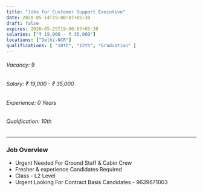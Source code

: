 ```yaml
---
title: "Jobs for Customer Support Executive"
date: 2020-05-14T19:00:07+05:30
draft: false
expires: 2020-05-25T19:00:07+05:30
salaries: ["₹ 19,000 - ₹ 35,000"]
locations: ["Delhi-NCR"]
qualifications: [ "10th", "12th", "Graduation" ]
---
```


###### Vacancy: 9
###### Salary:  ₹ 19,000 - ₹ 35,000
###### Experience: 0 Years
###### Qualification: 10th

------------------------

### Job Overview
- Urgent Needed For Ground Staff & Cabin Crew 
- Fresher & experience Candidates Required 
- Class - L2 Level 
- Urgent Looking For Contract Basis Candidates - 9639671003 
